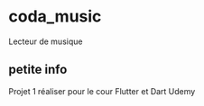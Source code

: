 # coda_music

Lecteur de musique

## petite info

Projet 1
réaliser pour le cour Flutter et Dart Udemy
